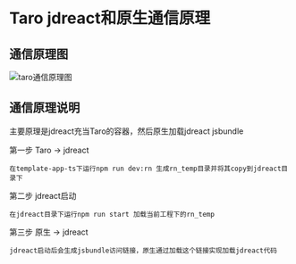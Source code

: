 # Taro jdreact和原生通信原理

## 通信原理图



![taro通信原理图](/Users/liuzhipeng26/Downloads/taro通信原理图.png)

## 通信原理说明

主要原理是jdreact充当Taro的容器，然后原生加载jdreact jsbundle

第一步 Taro -> jdreact  

```
在template-app-ts下运行npm run dev:rn 生成rn_temp目录并将其copy到jdreact目录下
```

第二步 jdreact启动

```
在jdreact目录下运行npm run start 加载当前工程下的rn_temp
```

第三步 原生 -> jdreact

```
jdreact启动后会生成jsbundle访问链接，原生通过加载这个链接实现加载jdreact代码
```

